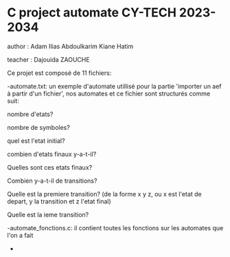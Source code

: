 # C project automate CY-TECH 2023-2034

author : Adam Ilias Abdoulkarim Kiane Hatim

teacher : Dajouida ZAOUCHE

Ce projet est composé de 11 fichiers:

-automate.txt: un exemple d'automate utillisé pour la partie 'importer un aef à partir d'un fichier', nos automates et ce fichier sont structurés comme suit:

nombre d'etats?

nombre de symboles?

quel est l'etat initial?

combien d'etats finaux y-a-t-il?

Quelles sont ces etats finaux?

Combien y-a-t-il de transitions?

Quelle est la premiere transition? (de la forme x y z, ou x est l'etat de depart, y la transition et z l'etat final)

Quelle est la ieme transition?

-automate_fonctions.c: il contient toutes les fonctions sur les automates que l'on a fait

-
